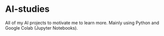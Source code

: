 # AI-studies
All of my AI projects to motivate me to learn more. Mainly using Python and Google Colab (Jupyter Notebooks).
